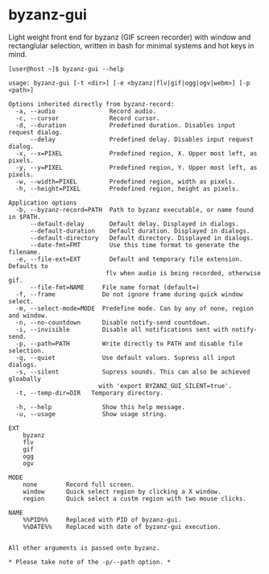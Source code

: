 # byzanz-gui
Light weight front end for byzanz (GIF screen recorder) with window and rectanglular selection, written in bash for minimal systems and hot keys in mind.

    [user@host ~]$ byzanz-gui --help

    usage: byzanz-gui [-t <dir>] [-e <byzanz|flv|gif|ogg|ogv|webm>] [-p <path>]

    Options inherited directly from byzanz-record:
      -a, --audio               Record audio.
      -c, --cursor              Record cursor.
      -d, --duration            Predefined duration. Disables input request dialog.
          --delay               Predefined delay. Disables input request dialog.
      -x, --x=PIXEL             Predefined region, X. Upper most left, as pixels.
      -y, --y=PIXEL             Predefined region, Y. Upper most left, as pixels.
      -w, --width=PIXEL         Predefined region, width as pixels.
      -h, --height=PIXEL        Predefined region, height as pixels.

    Application options
      -b, --byzanz-record=PATH  Path to byzanz executable, or name found in $PATH.
          --default-delay       Default delay. Displayed in dialogs.
          --default-duration    Default duration. Displayed in dialogs.
          --default-directory   Default directory. Displayed in dialogs.
          --date-fmt=FMT        Use this time format to generate the filename.
      -e, --file-ext=EXT        Default and temporary file extension. Defaults to
                               flv when audio is being recorded, otherwise gif.
          --file-fmt=NAME     File name format (default=)
      -f, --frame             Do not ignore frame during quick window select.
      -m, --select-mode=MODE  Predefine mode. Can by any of none, region and window.
      -n, --no-countdown      Disable notify-send countdown.
      -i, --invisible         Disable all notifications sent with notify-send.
      -p, --path=PATH         Write directly to PATH and disable file selection.
      -q, --quiet             Use default values. Supress all input dialogs.
      -s, --silent            Supress sounds. This can also be achieved gloabally
                             with 'export BYZANZ_GUI_SILENT=true'.
      -t, --temp-dir=DIR   Temporary directory.

      -h, --help              Show this help message.
      -u, --usage             Show usage string.

    EXT
        byzanz
        flv
        gif
        ogg
        ogv

    MODE
        none        Record full screen.
        window      Quick select region by clicking a X window.
        region      Quick select a custm region with two mouse clicks.

    NAME
        %%PID%%     Replaced with PID of byzanz-gui.
        %%DATE%%    Replaced with date of byzanz-gui execution.


    All other arguments is passed onto byzanz.

    * Please take note of the -p/--path option. *
